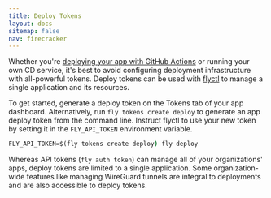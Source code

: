 ```yaml
---
title: Deploy Tokens
layout: docs
sitemap: false
nav: firecracker
---
```


Whether you're [deploying your app with GitHub Actions](/docs/app-guides/continuous-deployment-with-github-actions/) or running your own CD service, it's best to avoid configuring deployment infrastructure with all-powerful tokens. Deploy tokens can be used with [flyctl](/docs/flyctl/) to manage a single application and its resources.

To get started, generate a deploy token on the Tokens tab of your app dashboard. Alternatively, run `fly tokens create deploy` to generate an app deploy token from the command line. Instruct flyctl to use your new token by setting it in the `FLY_API_TOKEN` environment variable.

```cmd
FLY_API_TOKEN=$(fly tokens create deploy) fly deploy
```

Whereas API tokens (`fly auth token`) can manage all of your organizations' apps, deploy tokens are limited to a single application. Some organization-wide features like managing WireGuard tunnels are integral to deployments and are also accessible to deploy tokens.
